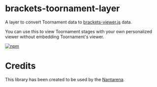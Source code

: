 # brackets-toornament-layer

A layer to convert Toornament data to [brackets-viewer.js](https://github.com/Drarig29/brackets-viewer.js) data.

You can use this to view Toornament stages with your own personalized viewer without embedding Toornament's viewer.

[![npm](https://img.shields.io/npm/v/brackets-toornament-layer.svg)](https://www.npmjs.com/package/brackets-toornament-layer)

# Credits

This library has been created to be used by the [Nantarena](https://nantarena.net/).
